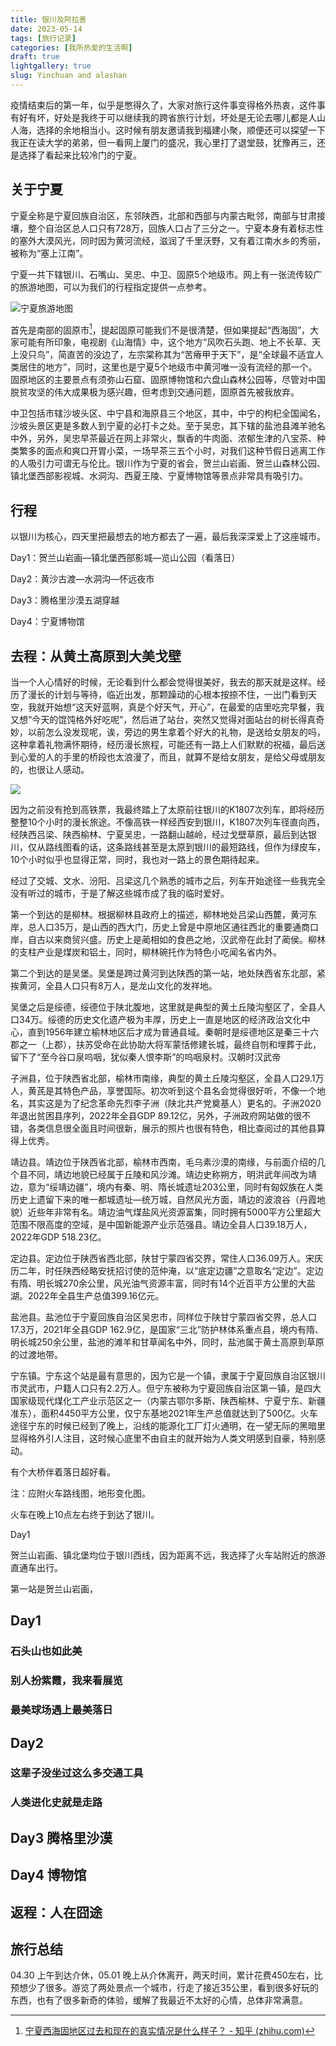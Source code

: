 ```yaml
---
title: 银川及阿拉善
date: 2023-05-14
tags: [旅行记录]
categories: [我所热爱的生活啊] 
draft: true
lightgallery: true
slug: Yinchuan and alashan
---
```


疫情结束后的第一年，似乎是憋得久了，大家对旅行这件事变得格外热衷，这件事有好有坏，好处是我终于可以继续我的跨省旅行计划，坏处是无论去哪儿都是人山人海，选择的余地相当小。这时候有朋友邀请我到福建小聚，顺便还可以探望一下我正在读大学的弟弟，但一看网上厦门的盛况，我心里打了退堂鼓，犹豫再三，还是选择了看起来比较冷门的宁夏。

<!--more-->

## 关于宁夏

宁夏全称是宁夏回族自治区，东邻陕西，北部和西部与内蒙古毗邻，南部与甘肃接壤，整个自治区总人口只有728万，回族人口占了三分之一。宁夏本身有着标志性的塞外大漠风光，同时因为黄河流经，滋润了千里沃野，又有着江南水乡的秀丽，被称为“塞上江南”。

宁夏一共下辖银川、石嘴山、吴忠、中卫、固原5个地级市。网上有一张流传较广的旅游地图，可以为我们的行程指定提供一点参考。

![宁夏旅游地图](D:\OneDrive\图片\博客图片\游记-银川及阿拉善\SH_20230514_宁夏旅游地图.jpg)

首先是南部的固原市[^固原]，提起固原可能我们不是很清楚，但如果提起“西海固”，大家可能有所印象，电视剧《山海情》中，这个地方“风吹石头跑、地上不长草、天上没只鸟”，简直苦的没边了，左宗棠称其为“苦瘠甲于天下”，是“全球最不适宜人类居住的地方”，同时，这里也是宁夏5个地级市中黄河唯一没有流经的那一个。固原地区的主要景点有须弥山石窟、固原博物馆和六盘山森林公园等，尽管对中国脱贫攻坚的伟大成果极为感兴趣，但考虑到交通问题，固原首先被我放弃。

中卫包括市辖沙坡头区、中宁县和海原县三个地区，其中，中宁的枸杞全国闻名，沙坡头景区更是多数人到宁夏的必打卡之处。至于吴忠，其下辖的盐池县滩羊驰名中外，另外，吴忠早茶最近在网上非常火，飘香的牛肉面、浓郁生津的八宝茶、种类繁多的面点和爽口开胃小菜，一场早茶三五个小时，对我们这种节假日逃离工作的人吸引力可谓无与伦比。银川作为宁夏的省会，贺兰山岩画、贺兰山森林公园、镇北堡西部影视城、水洞沟、西夏王陵、宁夏博物馆等景点非常具有吸引力。

[^固原]:[宁夏西海固地区过去和现在的真实情况是什么样子？ - 知乎 (zhihu.com)](https://www.zhihu.com/question/28775932)

## 行程

以银川为核心，四天里把最想去的地方都去了一遍，最后我深深爱上了这座城市。

Day1：贺兰山岩画—镇北堡西部影城—览山公园（看落日）

Day2：黄沙古渡—水洞沟—怀远夜市

Day3：腾格里沙漠五湖穿越

Day4：宁夏博物馆

## 去程：从黄土高原到大美戈壁 

当一个人心情好的时候，无论看到什么都会觉得很美好，我去的那天就是这样。经历了漫长的计划与等待，临近出发，那颗躁动的心根本按捺不住，一出门看到天空，我就开始想“这天好蓝啊，真是个好天气，开心”，在最爱的店里吃完早餐，我又想“今天的馄饨格外好吃呢”，然后进了站台，突然又觉得对面站台的树长得真奇妙，以前怎么没发现呢，诶，旁边的男生拿着个好大的礼物，是送给女朋友的吗，这种拿着礼物满怀期待，经历漫长旅程，可能还有一路上人们默默的祝福，最后送到心爱的人的手里的桥段也太浪漫了，而且，就算不是给女朋友，是给父母或朋友的，也很让人感动。

![](D:\OneDrive\图片\博客图片\游记-银川及阿拉善\SH_20230514_礼物.jpg)

因为之前没有抢到高铁票，我最终踏上了太原前往银川的K1807次列车，即将经历整整10个小时的漫长旅途。不像高铁一样经西安到银川，K1807次列车径直向西，经陕西吕梁、陕西榆林、宁夏吴忠，一路翻山越岭，经过戈壁草原，最后到达银川，仅从路线图看的话，这条路线甚至是太原到银川的最短路线，但作为绿皮车，10个小时似乎也显得正常，同时，我也对一路上的景色期待起来。

经过了交城、文水、汾阳、吕梁这几个熟悉的城市之后，列车开始途径一些我完全没有听过的城市，于是了解这些城市成了我的临时爱好。

第一个到达的是柳林。根据柳林县政府上的描述，柳林地处吕梁山西麓，黄河东岸，总人口35万，是山西的西大门，历史上曾是中原地区通往西北的重要通商口岸，自古以来商贸兴盛。历史上是蔺相如的食邑之地，汉武帝在此封了蔺侯。柳林的支柱产业是煤炭和铝土，同时，柳林碗托作为特色小吃闻名省内外。

第二个到达的是吴堡。吴堡是跨过黄河到达陕西的第一站，地处陕西省东北部，紧挨黄河，全县人口只有8万人，是龙山文化的发祥地。

吴堡之后是绥德，绥德位于陕北腹地，这里就是典型的黄土丘陵沟壑区了，全县人口34万。绥德的历史文化遗产极为丰厚，历史上一直是地区的经济政治文化中心，直到1956年建立榆林地区后才成为普通县域。秦朝时是绥德地区是秦三十六郡之一（上郡），扶苏受命在此协助大将军蒙恬修建长城，最终自刎和埋葬于此，留下了“至今谷口泉呜咽，犹似秦人恨李斯”的呜咽泉村。汉朝时汉武帝

子洲县，位于陕西省北部，榆林市南缘，典型的黄土丘陵沟壑区，全县人口29.1万人，黄芪是其特色产品，享誉国际。初次听到这个县名会觉得很好听，不像一个地名，其实这是为了纪念革命先烈李子洲（陕北共产党奠基人）更名的。子洲2020年退出贫困县序列，2022年全县GDP 89.12亿，另外，子洲政府网站做的很不错，各类信息很全面且时间很新，展示的照片也很有特色，相比查阅过的其他县算得上优秀。

靖边县。靖边位于陕西省北部，榆林市西南，毛乌素沙漠的南缘，与前面介绍的几个县不同，靖边地貌已经属于丘陵和风沙滩。靖边史称朔方，明洪武年间改为靖边，意为“绥靖边疆”，境内有秦、明、隋长城遗址203公里，同时有匈奴族在人类历史上遗留下来的唯一都城遗址—统万城，自然风光方面，靖边的波浪谷（丹霞地貌）近些年非常有名。靖边油气煤盐风光资源富集，同时拥有5000平方公里超大范围不限高度的空域，是中国新能源产业示范强县。靖边全县人口39.18万人，2022年GDP 518.23亿。

定边县。定边位于陕西省西北部，陕甘宁蒙四省交界，常住人口36.09万人。宋庆历二年，时任陕西经略安抚招讨使的范仲淹，以“底定边疆”之意取名“定边”。定边有隋、明长城270余公里，风光油气资源丰富，同时有14个近百平方公里的大盐湖。2022年全县生产总值399.16亿元。

盐池县。盐池位于宁夏回族自治区吴忠市，同样位于陕甘宁蒙四省交界，总人口17.3万，2021年全县GDP 162.9亿，是国家“三北”防护林体系重点县，境内有隋、明长城250余公里，盐池的滩羊和甘草闻名中外，同时，盐池属于黄土高原到草原的过渡地带。

宁东镇。宁东这个站是最有意思的，因为它是一个镇，隶属于宁夏回族自治区银川市灵武市，户籍人口只有2.2万人。但宁东被称为宁夏回族自治区第一镇，是四大国家级现代煤化工产业示范区之一（内蒙古鄂尔多斯、陕西榆林、宁夏宁东、新疆准东），面积4450平方公里，仅宁东基地2021年生产总值就达到了500亿。火车途径宁东的时候已经到了晚上，沿线的能源化工厂灯火通明，在一望无际的黑暗里显得格外引人注目，这时候心底里不由自主的就开始为人类文明感到自豪，特别感动。

有个大桥伴着落日超好看。

注：应附火车路线图，地形变化图。

火车在晚上10点左右终于到达了银川。

Day1

贺兰山岩画、镇北堡均位于银川西线，因为距离不远，我选择了火车站附近的旅游直通车出行。

第一站是贺兰山岩画，

## Day1 

### 石头山也如此美



### 别人扮紫霞，我来看展览



### 最美球场遇上最美落日



## Day2

### 这辈子没坐过这么多交通工具



### 人类进化史就是走路





## Day3 腾格里沙漠





## Day4  博物馆



## 返程：人在囧途



## 旅行总结

04.30 上午到达介休，05.01 晚上从介休离开，两天时间，累计花费450左右，比预想少了很多。游览了两处景点一个城市，行走了接近35公里，看到很多好玩的东西，也有了很多新奇的体验，缓解了我最近不太好的心情，总体非常满意。

